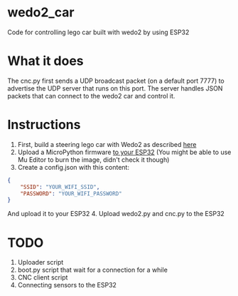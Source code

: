 # wedo2_car
Code for controlling lego car built with wedo2 by using ESP32

# What it does
The cnc.py first sends a UDP broadcast packet (on a default port 7777) to advertise the UDP server that runs on this port.
The server handles JSON packets that can connect to the wedo2 car and control it.

# Instructions
1. First, build a steering lego car with Wedo2 as described [here](https://www.youtube.com/watch?v=k9LXXT0L71k&t=6s)
2. Upload a MicroPython firmware [to your ESP32](https://micropython.org/download/ESP32_GENERIC/)
(You might be able to use Mu Editor to burn the image, didn't check it though)
3. Create a config.json with this content:
```json
{
    "SSID": "YOUR_WIFI_SSID",
    "PASSWORD": "YOUR_WIFI_PASSWORD"
}
```
And upload it to your ESP32
4. Upload wedo2.py and cnc.py to the ESP32

# TODO
1. Uploader script
2. boot.py script that wait for a connection for a while
3. CNC client script
4. Connecting sensors to the ESP32
